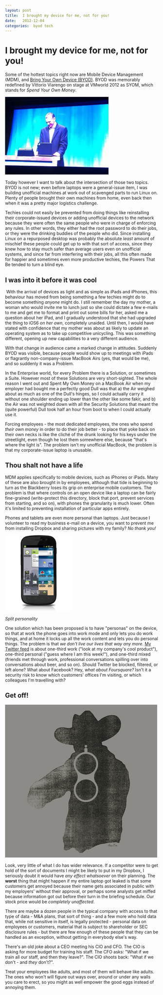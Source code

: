 ```yaml
---
layout: post
title:  I brought my device for me, not for you! 
date:   2012-12-04 
categories:  byod tech 
---
```


# I brought my device for me, not for you!


Some of the hottest topics right now are Mobile Device Management (MDM), and [Bring Your Own Device (BYOD)](http://news.cnet.com/8301-13556_3-57405737-61/the-state-of-bring-your-own-device/). BYOD was memorably redefined by Vittorio Viarengo on stage at VMworld 2012 as SYOM, which stands for *Spend Your Own Money*.

![](/images/unknown_filename.177.jpeg)

Today however I want to talk about the intersection of those two topics. BYOD is not new; even before laptops were a general-issue item, I was building unofficial machines at work out of scavenged parts to run Linux on. Plenty of people brought their own machines from home, even back then when it was a pretty major logistics challenge.

Techies could not easily be prevented from doing things like reinstalling their corporate-issued devices or adding unofficial devices to the network because they were often the same people who were in charge of enforcing any rules. In other words, they either had the root password to do their jobs, or they were the drinking buddies of the people who did. Since installing Linux on a repurposed desktop was probably the absolute *least* amount of mischief these people could get up to with that sort of access, since they knew how to stay much safer than average users even on unofficial systems, and since far from interfering with their jobs, all this often made for happier and sometimes even more productive techies, the Powers That Be tended to turn a blind eye.

## I was into it before it was cool

 With the arrival of devices as light and as simple as iPads and iPhones, this behaviour has moved from being something a few techies might do to become something *anyone* might do. I still remember the day my mother, a woman who would invite me to lunch just so she could dictate a few e-mails to me and get me to format and print out some bills for her, asked me a question about her iPad, and I gradually understood that she had upgraded the thing to iOS6 *on her own*, completely unaided. Until then, I would have stated with confidence that my mother was about as likely to update an operating system as to take up competitive unicycling. This was something different, opening up new capabilities to a very different audience.

With that change in audience came a marked change in attitudes. Suddenly BYOD was visible, because people would show up to meetings with iPads or flagrantly non-company-issue MacBook Airs (yes, that would be me), and so suddenly it was a Problem.

In the Enterprise world, for every Problem there is a Solution, or sometimes a Suite. However most of these Solutions are very short-sighted. The whole reason I went out and Spent My Own Money on a MacBook Air when my employer had bought me a perfectly good Dull was that a) the Air weighed about as much as one of the Dull's hinges, so I could actually carry it without one shoulder ending up lower than the other like some fakir, and b) the Air was not weighted down with all the Security Solutions that meant the (quite powerful) Dull took half an hour from boot to when I could actually use it.

Forcing employees - the most dedicated employees, the ones who spend *their own money* in order to do their job better - to place that yoke back on their own necks is like the cliché of the drunk looking for his keys under the streetlight, even though he lost them somewhere else, because "that's where the light is". The problem isn't my unofficial MacBook, the problem is that my corporate-issue laptop is unusable.

## Thou shalt not have a life

MDM applies specifically to mobile devices, such as iPhones or iPads. Many of these are also brought in by employees, although that tide is beginning to turn as the Blackberry loses its grip on enterprise mobile customers. The problem is that where controls on an open device like a laptop can be fairly fine-grained (write-protect this directory, block that port, prevent services from starting, and so on), with phones the granularity is much lower. Often it's limited to preventing installation of particular apps entirely.

Phones and tablets are even more personal than laptops. Just because I volunteer to read my business e-mail on a device, you want to prevent me from installing Dropbox and sharing pictures with my family? *No thank you!*

![](/images/unknown_filename.175.jpeg)

*Split personality*

One solution which has been proposed is to have "personas" on the device, so that at work the phone goes into work mode and only lets you do work things, and at home it locks up all the work content and lets you do personal things. The problem is that *we don't live our lives that way any more*. [My Twitter feed](http://twitter.com/dwellington) is about one-third work ("look at my company's cool product"), one-third personal ("guess where I am this week!"), and one-third mixed (friends met through work, professional conversations spilling over into conversations about beer, and so on). Should Twitter be blocked, filtered, or left alone? What about Facebook? Hey, *what about Foursquare?* Isn't it a security risk to know which customers' offices I'm visiting, or which colleagues I'm travelling with?

## Get off!

![](/images/unknown_filename.176.jpeg)

Look, very little of what I do has wider relevance. If a competitor were to get hold of the sort of documents I might be likely to put in my Dropbox, I seriously doubt it would have *any effect whatsoever* on their planning. The **worst** thing that might happen if my entire laptop got leaked is that some customers get annoyed because their name gets associated in public with my employers' without their approval, or perhaps some analysts get miffed because information got out before their turn in the briefing schedule. Our stock price would be *completely unaffected*.

There are maybe a dozen people in the typical company with access to that type of data - M&A plans, that sort of thing - and a few more who hold data that, while not sensitive in itself, is legally protected - personal data on employees or customers, material that is subject to shareholder or SEC disclosure rules - but there are few enough of these people that they can be handled as an exception, without getting in everybody else's way.

There's an old joke about a CEO meeting his CIO and CFO. The CIO is asking for more budget for training his staff. The CFO asks: "What if we train all our staff, and then they leave?". The CIO shoots back: "What if we don't - and *they* don't?".

Treat your employees like adults, and most of them will behave like adults. The ones who won't will figure out ways over, around or under any walls you care to erect, so you might as well empower the good eggs instead of annoying them.

